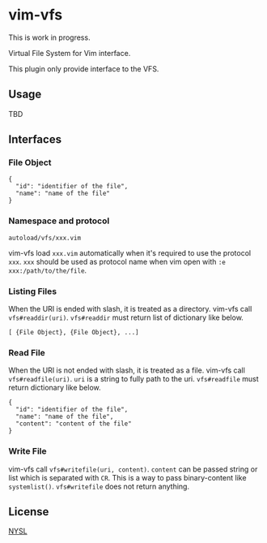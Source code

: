 # vim-vfs

This is work in progress.

Virtual File System for Vim interface.

This plugin only provide interface to the VFS.

## Usage

TBD

## Interfaces

### File Object

```
{
  "id": "identifier of the file",
  "name": "name of the file"
}
```

### Namespace and protocol

```
autoload/vfs/xxx.vim
```

vim-vfs load `xxx.vim` automatically when it's required to use the protocol `xxx`.
`xxx` should be used as protocol name when vim open with `:e xxx:/path/to/the/file`.

### Listing Files

When the URI is ended with slash, it is treated as a directory. vim-vfs call `vfs#readdir(uri)`. `vfs#readdir` must return list of dictionary like below.

```
[ {File Object}, {File Object}, ...]
```

### Read File

When the URI is not ended with slash, it is treated as a file. vim-vfs call `vfs#readfile(uri)`. `uri` is a string to fully path to the uri. `vfs#readfile` must return dictionary like below.

```
{
  "id": "identifier of the file",
  "name": "name of the file",
  "content": "content of the file"
}
```

### Write File

vim-vfs call `vfs#writefile(uri, content)`. `content` can be passed string or list which is separated with `CR`. This is a way to pass binary-content like `systemlist()`. `vfs#writefile` does not return anything.

## License

[NYSL](http://www.kmonos.net/nysl/index.en.html)

